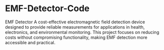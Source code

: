# EMF-Detector-Code
EMF Detector A cost-effective electromagnetic field detection device designed to provide reliable measurements for applications in health, electronics, and environmental monitoring. This project focuses on reducing costs without compromising functionality, making EMF detection more accessible and practical.
